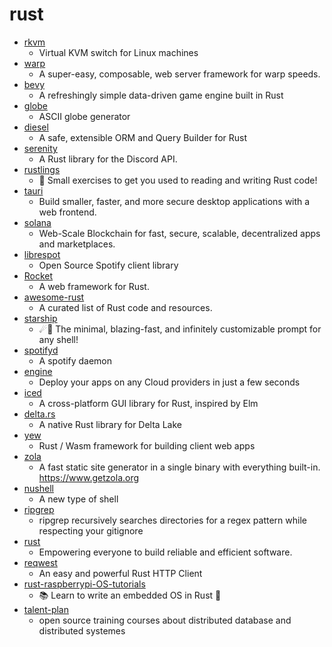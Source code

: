 # rust
- [rkvm](https://github.com/htrefil/rkvm)
  - Virtual KVM switch for Linux machines
- [warp](https://github.com/seanmonstar/warp)
  - A super-easy, composable, web server framework for warp speeds.
- [bevy](https://github.com/bevyengine/bevy)
  - A refreshingly simple data-driven game engine built in Rust
- [globe](https://github.com/adamsky/globe)
  - ASCII globe generator
- [diesel](https://github.com/diesel-rs/diesel)
  - A safe, extensible ORM and Query Builder for Rust
- [serenity](https://github.com/serenity-rs/serenity)
  - A Rust library for the Discord API.
- [rustlings](https://github.com/rust-lang/rustlings)
  - 🦀 Small exercises to get you used to reading and writing Rust code!
- [tauri](https://github.com/tauri-apps/tauri)
  - Build smaller, faster, and more secure desktop applications with a web frontend.
- [solana](https://github.com/solana-labs/solana)
  - Web-Scale Blockchain for fast, secure, scalable, decentralized apps and marketplaces.
- [librespot](https://github.com/librespot-org/librespot)
  - Open Source Spotify client library
- [Rocket](https://github.com/SergioBenitez/Rocket)
  - A web framework for Rust.
- [awesome-rust](https://github.com/rust-unofficial/awesome-rust)
  - A curated list of Rust code and resources.
- [starship](https://github.com/starship/starship)
  - ☄🌌️ The minimal, blazing-fast, and infinitely customizable prompt for any shell!
- [spotifyd](https://github.com/Spotifyd/spotifyd)
  - A spotify daemon
- [engine](https://github.com/Qovery/engine)
  - Deploy your apps on any Cloud providers in just a few seconds
- [iced](https://github.com/hecrj/iced)
  - A cross-platform GUI library for Rust, inspired by Elm
- [delta.rs](https://github.com/delta-io/delta.rs)
  - A native Rust library for Delta Lake
- [yew](https://github.com/yewstack/yew)
  - Rust / Wasm framework for building client web apps
- [zola](https://github.com/getzola/zola)
  - A fast static site generator in a single binary with everything built-in. https://www.getzola.org
- [nushell](https://github.com/nushell/nushell)
  - A new type of shell
- [ripgrep](https://github.com/BurntSushi/ripgrep)
  - ripgrep recursively searches directories for a regex pattern while respecting your gitignore
- [rust](https://github.com/rust-lang/rust)
  - Empowering everyone to build reliable and efficient software.
- [reqwest](https://github.com/seanmonstar/reqwest)
  - An easy and powerful Rust HTTP Client
- [rust-raspberrypi-OS-tutorials](https://github.com/rust-embedded/rust-raspberrypi-OS-tutorials)
  - 📚 Learn to write an embedded OS in Rust 🦀
- [talent-plan](https://github.com/pingcap/talent-plan)
  - open source training courses about distributed database and distributed systemes
